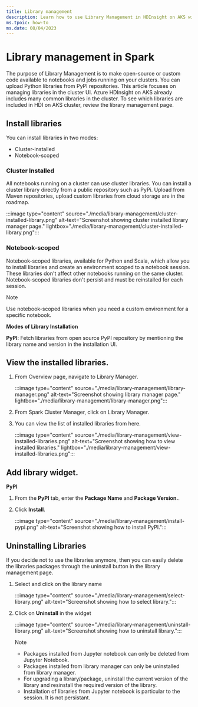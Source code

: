 ```yaml
---
title: Library management
description: Learn how to use Library Management in HDInsight on AKS with Spark 
ms.tpoic: how-to
ms.date: 08/04/2023
---
```

# Library management in Spark

The purpose of Library Management is to make open-source or custom code available to notebooks and jobs running on your clusters. You can upload Python libraries from PyPI repositories.
This article focuses on managing libraries  in the cluster UI. 
Azure HDInsight on AKS already includes many common libraries in the cluster. To see which libraries are included in HDI on AKS cluster, review the library management page.

## Install libraries

You can install libraries in two modes:

* Cluster-installed
* Notebook-scoped

### Cluster Installed 
All notebooks running on a cluster can use cluster libraries. You can install a cluster library directly from a public repository such as PyPi. Upload from Maven repositories, upload custom libraries from cloud storage are in the roadmap.

:::image type="content" source="./media/library-management/cluster-installed-library.png" alt-text="Screenshot showing cluster installed library manager page." lightbox="./media/library-management/cluster-installed-library.png":::

### Notebook-scoped

Notebook-scoped libraries, available for Python and Scala, which allow you to install libraries and create an environment scoped to a notebook session. These libraries don't affect other notebooks running on the same cluster. Notebook-scoped libraries don't persist and must be reinstalled for each session.  

> [!NOTE]
> Use notebook-scoped libraries when you need a custom environment for a specific notebook.

**Modes of Library Installation**

**PyPI**: Fetch libraries from open source PyPI repository by mentioning the library name and version in the installation UI.

## View the installed libraries. 

1. From Overview page, navigate to Library Manager.

   :::image type="content" source="./media/library-management/library-manager.png" alt-text="Screenshot showing library manager page." lightbox="./media/library-management/library-manager.png":::

1. From Spark Cluster Manager, click on Library Manager.
1. You can view the list of installed libraries from here.

   :::image type="content" source="./media/library-management/view-installed-libraries.png" alt-text="Screenshot showing how to view installed libraries." lightbox="./media/library-management/view-installed-libraries.png":::

## Add library widget.

**PyPI**

1. From the **PyPI** tab, enter the **Package Name** and **Package Version.**.
1. Click **Install**.
   
   :::image type="content" source="./media/library-management/install-pypi.png" alt-text="Screenshot showing how to install PyPI.":::

## Uninstalling Libraries

If you decide not to use the libraries anymore, then you can easily delete the libraries packages through the uninstall button in the library management page.

1. Select and click on the library name

   :::image type="content" source="./media/library-management/select-library.png" alt-text="Screenshot showing how to select library.":::

1. Click on **Uninstall** in the widget

   :::image type="content" source="./media/library-management/uninstall-library.png" alt-text="Screenshot showing how to uninstall library.":::

   > [!NOTE]
   > * Packages installed from Jupyter notebook can only be deleted from Jupyter Notebook.
   > * Packages installed from library manager can only be uninstalled from library manager.
   > * For upgrading a library/package, uninstall the current version of the library and resinstall the required version of the library.
   > * Installation of libraries from Jupyter notebook is particular to the session. It is not persistant.
